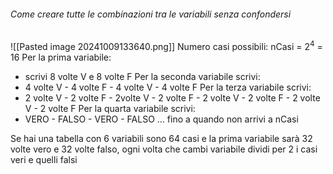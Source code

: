 ###### Come creare tutte le combinazioni tra le variabili senza confondersi
![[Pasted image 20241009133640.png]]
Numero casi possibili: nCasi = $2^4$ = $16$
Per la prima variabile:
- scrivi 8 volte V e 8 volte F
Per la seconda variabile scrivi: 
- 4 volte V -  4 volte F - 4 volte V - 4 volte F
Per la terza variabile scrivi: 
- 2 volte V -  2 volte F - 2volte V - 2 volte F - 2 volte V -  2 volte F - 2 volte V - 2 volte F
Per la quarta variabile scrivi: 
- VERO - FALSO - VERO - FALSO … fino a quando non arrivi a nCasi 

Se hai una tabella con 6 variabili sono 64 casi e la prima variabile sarà 32 volte vero e 32 volte falso, ogni volta che cambi variabile dividi per 2 i casi veri e quelli falsi